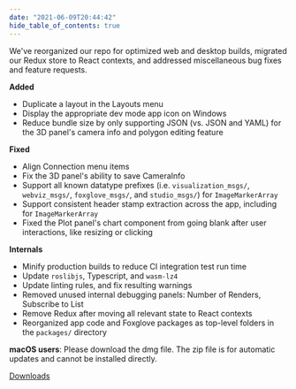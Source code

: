 ```yaml
---
date: "2021-06-09T20:44:42"
hide_table_of_contents: true
---
```

We've reorganized our repo for optimized web and desktop builds, migrated our Redux store to React contexts, and addressed miscellaneous bug fixes and feature requests.

**Added**
- Duplicate a layout in the Layouts menu
- Display the appropriate dev mode app icon on Windows
- Reduce bundle size by only supporting JSON (vs. JSON and YAML) for the 3D panel's camera info and polygon editing feature

**Fixed**
- Align Connection menu items
- Fix the 3D panel's ability to save CameraInfo
- Support all known datatype prefixes (i.e. `visualization_msgs/`, `webviz_msgs/`, `foxglove_msgs/`, and `studio_msgs/`) for `ImageMarkerArray`
- Support consistent header stamp extraction across the app, including for `ImageMarkerArray`
- Fixed the Plot panel's chart component from going blank after user interactions, like resizing or clicking

**Internals**
- Minify production builds to reduce CI integration test run time
- Update `roslibjs`, Typescript, and `wasm-lz4`
- Update linting rules, and fix resulting warnings
- Removed unused internal debugging panels: Number of Renders, Subscribe to List
- Remove Redux after moving all relevant state to React contexts
- Reorganized app code and Foxglove packages as top-level folders in the `packages/` directory


**macOS users**: Please download the dmg file. The zip file is for automatic updates and cannot be installed directly.

[Downloads](https://github.com/foxglove/studio/releases/tag/v0.11.0)
